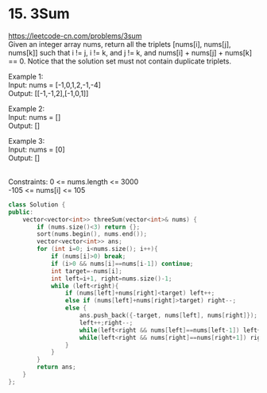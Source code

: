 # 15. 3Sum
https://leetcode-cn.com/problems/3sum  
Given an integer array nums, return all the triplets [nums[i], nums[j], nums[k]] such that i != j, i != k, and j != k, and nums[i] + nums[j] + nums[k] == 0.
Notice that the solution set must not contain duplicate triplets.

Example 1:  
Input: nums = [-1,0,1,2,-1,-4]  
Output: [[-1,-1,2],[-1,0,1]]  

Example 2:  
Input: nums = []  
Output: []  

Example 3:  
Input: nums = [0]  
Output: []  
 

Constraints: 
0 <= nums.length <= 3000  
-105 <= nums[i] <= 105  

``` cpp
class Solution {
public:
    vector<vector<int>> threeSum(vector<int>& nums) {
        if (nums.size()<3) return {};
        sort(nums.begin(), nums.end());
        vector<vector<int>> ans;
        for (int i=0; i<nums.size(); i++){
            if (nums[i]>0) break;
            if (i>0 && nums[i]==nums[i-1]) continue;
            int target=-nums[i];
            int left=i+1, right=nums.size()-1;
            while (left<right){
                if (nums[left]+nums[right]<target) left++;
                else if (nums[left]+nums[right]>target) right--;
                else {
                    ans.push_back({-target, nums[left], nums[right]});
                    left++;right--;
                    while(left<right && nums[left]==nums[left-1]) left++;
                    while(left<right && nums[right]==nums[right+1]) right--;
                }
            }
        }
        return ans;
    }
};
```

